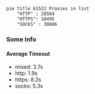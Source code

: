 
```mermaid
pie title 61522 Proxies in list
    "HTTP" : 28504
    "HTTPS": 10495
    "SOCKS" : 30806
```

### Some Info
#### Average Timeout

- mixed: 3.7s
- http: 1.9s
- https: 8.2s
- socks: 5.3s
